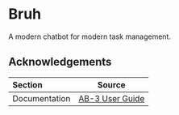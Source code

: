 # Bruh

A modern chatbot for modern task management.

## Acknowledgements

| Section       | Source                                                       |
| :------------ | ------------------------------------------------------------ |
| Documentation | [AB-3 User Guide](https://se-education.org/addressbook-level3/UserGuide.html) |